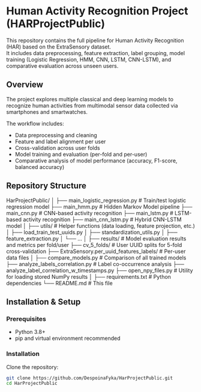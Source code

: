 # Human Activity Recognition Project (HARProjectPublic)

This repository contains the full pipeline for Human Activity Recognition (HAR) based on the ExtraSensory dataset.  
It includes data preprocessing, feature extraction, label grouping, model training (Logistic Regression, HMM, CNN, LSTM, CNN-LSTM), and comparative evaluation across unseen users.

## Overview

The project explores multiple classical and deep learning models to recognize human activities from multimodal sensor data collected via smartphones and smartwatches.

The workflow includes:
- Data preprocessing and cleaning
- Feature and label alignment per user
- Cross-validation across user folds
- Model training and evaluation (per-fold and per-user)
- Comparative analysis of model performance (accuracy, F1-score, balanced accuracy)

## Repository Structure

HarProjectPublic/
│
├── main_logistic_regression.py     # Train/test logistic regression model
├── main_hmm.py                     # Hidden Markov Model pipeline
├── main_cnn.py                     # CNN-based activity recognition
├── main_lstm.py                    # LSTM-based activity recognition
├── main_cnn_lstm.py                # Hybrid CNN-LSTM model
│
├── utils/                          # Helper functions (data loading, feature projection, etc.)
│   ├── load_train_test_uuids.py
│   ├── standardization_utils.py
│   ├── feature_extraction.py
│   └── ...
│
├── results/                        # Model evaluation results and metrics per fold/user
├── cv_5_folds/                     # User UUID splits for 5-fold cross-validation
├── ExtraSensory.per_uuid_features_labels/   # Per-user data files
│
├── compare_models.py               # Comparison of all trained models
├── analyze_labels_correlation.py   # Label co-occurrence analysis
├── analyze_label_correlation_w_timestamps.py
├── open_npy_files.py               # Utility for loading stored NumPy results
│
├── requirements.txt                # Python dependencies
└── README.md                       # This file

## Installation & Setup

### Prerequisites
- Python 3.8+
- pip and virtual environment recommended

### Installation
Clone the repository:
```bash
git clone https://github.com/DespoinaFyka/HarProjectPublic.git
cd HarProjectPublic
